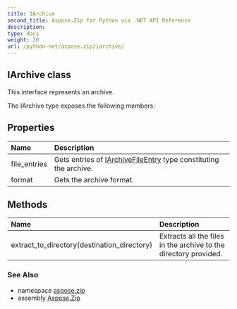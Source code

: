 ```yaml
---
title: IArchive
second_title: Aspose.Zip for Python via .NET API Reference
description: 
type: docs
weight: 20
url: /python-net/aspose.zip/iarchive/
---
```


## IArchive class

This interface represents an archive.

The IArchive type exposes the following members:
## Properties
| Name | Description |
| :- | :- |
|file_entries|Gets entries of [IArchiveFileEntry](/zip/python-net/aspose.zip/iarchivefileentry/) type constituting the archive.|
|format|Gets the archive format.|
## Methods
| Name | Description |
| :- | :- |
|extract_to_directory(destination_directory)|Extracts all the files in the archive to the directory provided.|

### See Also

* namespace [aspose.zip](/zip/python-net/aspose.zip/)
* assembly [Aspose.Zip](/zip/python-net/)

